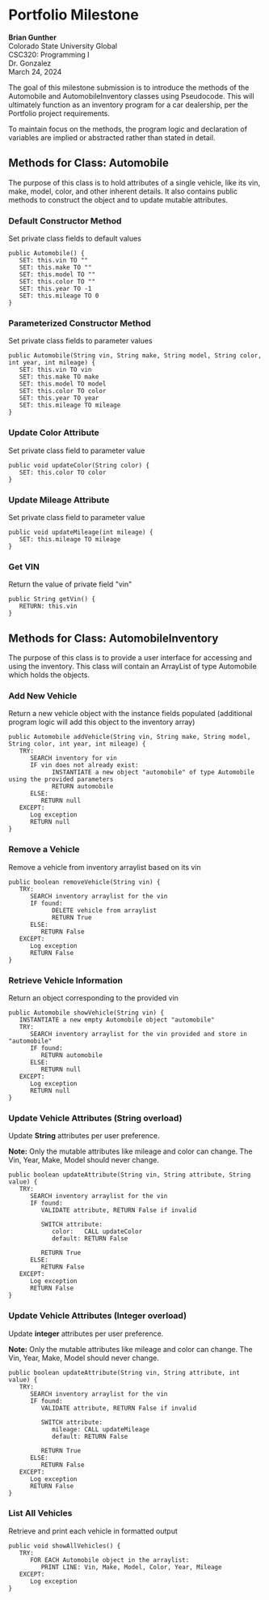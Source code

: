 # Portfolio Milestone

**Brian Gunther**  
Colorado State University Global  
CSC320: Programming I  
Dr. Gonzalez  
March 24, 2024

The goal of this milestone submission is to introduce the methods of the Automobile and AutomobileInventory classes using Pseudocode. This will ultimately function as an inventory program for a car dealership, per the Portfolio project requirements.

To maintain focus on the methods, the program logic and declaration of variables are implied or abstracted rather than stated in detail.

## Methods for Class: Automobile

The purpose of this class is to hold attributes of a single vehicle, like its vin, make, model, color, and other inherent details. It also contains public methods to construct the object and to update mutable attributes.

### Default Constructor Method
Set private class fields to default values

```pseudocode
public Automobile() {
   SET: this.vin TO ""
   SET: this.make TO ""
   SET: this.model TO ""
   SET: this.color TO ""
   SET: this.year TO -1
   SET: this.mileage TO 0
}
```

### Parameterized Constructor Method
Set private class fields to parameter values

```pseudocode
public Automobile(String vin, String make, String model, String color, int year, int mileage) {
   SET: this.vin TO vin
   SET: this.make TO make
   SET: this.model TO model
   SET: this.color TO color
   SET: this.year TO year
   SET: this.mileage TO mileage
}
```

### Update Color Attribute
Set private class field to parameter value
```pseudocode
public void updateColor(String color) {
   SET: this.color TO color
}
```

### Update Mileage Attribute
Set private class field to parameter value

```pseudocode
public void updateMileage(int mileage) {
   SET: this.mileage TO mileage
}
```

### Get VIN
Return the value of private field "vin"

```pseudocode
public String getVin() {
   RETURN: this.vin
}
```

## Methods for Class: AutomobileInventory

The purpose of this class is to provide a user interface for accessing and using the inventory. This class will contain an ArrayList of type Automobile which holds the objects.

### Add New Vehicle
Return a new vehicle object with the instance fields populated (additional program logic will add this object to the inventory array)

```pseudocode
public Automobile addVehicle(String vin, String make, String model, String color, int year, int mileage) {
   TRY:
      SEARCH inventory for vin
      IF vin does not already exist:
            INSTANTIATE a new object "automobile" of type Automobile using the provided parameters
            RETURN automobile
      ELSE:
         RETURN null
   EXCEPT:
      Log exception
      RETURN null
}
```

### Remove a Vehicle
Remove a vehicle from inventory arraylist based on its vin

```pseudocode
public boolean removeVehicle(String vin) {
   TRY:
      SEARCH inventory arraylist for the vin
      IF found:
            DELETE vehicle from arraylist
            RETURN True
      ELSE:
         RETURN False
   EXCEPT:
      Log exception
      RETURN False
}
```

### Retrieve Vehicle Information
Return an object corresponding to the provided vin

```pseudocode
public Automobile showVehicle(String vin) {
   INSTANTIATE a new empty Automobile object "automobile"
   TRY:
      SEARCH inventory arraylist for the vin provided and store in "automobile"
      IF found:
         RETURN automobile
      ELSE:
         RETURN null
   EXCEPT:
      Log exception
      RETURN null
}
```

### Update Vehicle Attributes (String overload)
Update **String** attributes per user preference.

**Note:** Only the mutable attributes like mileage and color can change. The Vin, Year, Make, Model should never change.

```pseudocode
public boolean updateAttribute(String vin, String attribute, String value) {
   TRY:
      SEARCH inventory arraylist for the vin
      IF found:
         VALIDATE attribute, RETURN False if invalid

         SWITCH attribute:
            color:   CALL updateColor
            default: RETURN False

         RETURN True
      ELSE:
         RETURN False
   EXCEPT:
      Log exception
      RETURN False
}
```

### Update Vehicle Attributes (Integer overload)
Update **integer** attributes per user preference.

**Note:** Only the mutable attributes like mileage and color can change. The Vin, Year, Make, Model should never change.

```pseudocode
public boolean updateAttribute(String vin, String attribute, int value) {
   TRY:
      SEARCH inventory arraylist for the vin
      IF found:
         VALIDATE attribute, RETURN False if invalid

         SWITCH attribute:
            mileage: CALL updateMileage
            default: RETURN False

         RETURN True
      ELSE:
         RETURN False
   EXCEPT:
      Log exception
      RETURN False
}
```

### List All Vehicles
Retrieve and print each vehicle in formatted output

```pseudocode
public void showAllVehicles() {
   TRY:
      FOR EACH Automobile object in the arraylist:
         PRINT LINE: Vin, Make, Model, Color, Year, Mileage
   EXCEPT:
      Log exception
}
```
